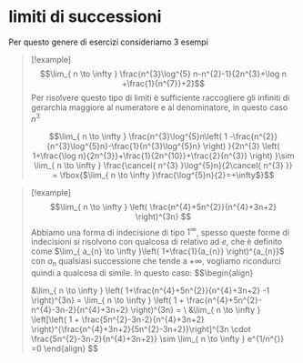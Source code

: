 # limiti di successioni

Per questo genere di esercizi consideriamo 3 esempi 


>[!example]
>$$\lim_{ n \to \infty } \frac{n^{3}\log^{5} n-n^{2}-1}{2n^{3}+\log n +\frac{1}{n^{7}}+2}$$
Per risolvere questo tipo di limiti è sufficiente raccogliere gli infiniti di gerarchia maggiore al numeratore e al denominatore, in questo caso $n^{3}$
>
>$$\lim_{ n \to \infty } \frac{n^{3}\log^{5}n\left( 1 -\frac{n^{2}}{n^{3}\log^{5}n}-\frac{1}{n^{3}\log^{5}n} \right) }{2n^{3} \left( 1+\frac{\log n}{2n^{3}}+\frac{1}{2n^{10}}+\frac{2}{n^{3}}  \right) }\sim \lim_{ n \to \infty } \frac{\cancel{ n^{3} }\log^{5}n}{2\cancel{ n^{3} }} = \fbox{$\lim_{ n \to \infty }\frac{\log^{5}n}{2}=+\infty$}$$ 


>[!example]
>$$\lim_{ n \to \infty } \left( \frac{n^{4}+5n^{2}}{n^{4}+3n+2} \right)^{3n} $$
>Abbiamo una forma di indecisione di tipo $1^{\infty}$, spesso queste forme di indecisioni si risolvono con qualcosa di relativo ad $e$, che è definito come $\lim_{ a_{n} \to \infty }\left( 1+\frac{1}{a_{n}} \right)^{a_{n}}$ con $a_{n}$ qualsiasi successione che tende a $+\infty$, vogliamo ricondurci quindi a qualcosa di simile.
>In questo caso:
>$$\begin{align}
>
>    &\lim_{ n \to \infty } \left( 1+\frac{n^{4}+5n^{2}}{n^{4}+3n+2} -1 \right)^{3n} = \lim_{ n \to \infty } \left( 1 + \frac{n^{4}+5n^{2}-n^{4}-3n-2}{n^{4}+3n+2} \right)^{3n} = \\
>&\lim_{ n \to \infty } \left[\left( 1 + \frac{5n^{2}-3n-2}{n^{4}+3n+2} \right)^{\frac{n^{4}+3n+2}{5n^{2}-3n+2}}\right]^{3n \cdot \frac{5n^{2}-3n-2}{n^{4}+3n+2}} \sim \lim_{ n \to \infty } e^{1/n^{}} =0
>\end{align}
>$$